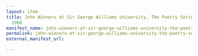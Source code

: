 ```yaml
---
layout: item
title: John Wieners at Sir George Williams University, The Poetry Series, 8 October
  1966
manifest_name: john-wieners-at-sir-george-williams-university-the-poetry-series-8-october-1966
permalink: john-wieners-at-sir-george-williams-university-the-poetry-series-8-october-1966
external_manifest_url: 

---
```

<!-- Add an essay or interpretive material below this line,
using HTML or markdown.  Do not modify this file above this line -->

